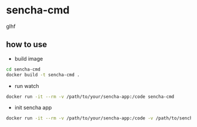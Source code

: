 # sencha-cmd

glhf

## how to use

- build image

```bash
cd sencha-cmd
docker build -t sencha-cmd .
```

- run watch

```bash
docker run -it --rm -v /path/to/your/sencha-app:/code sencha-cmd
```

- init sencha app

```bash
docker run -it --rm -v /path/to/your/sencha-app:/code -v /path/to/sencha-sdk:/sdk sencha-cmd sencha -sdk /sdk generate app TestApp /code/test-app -modern
```
